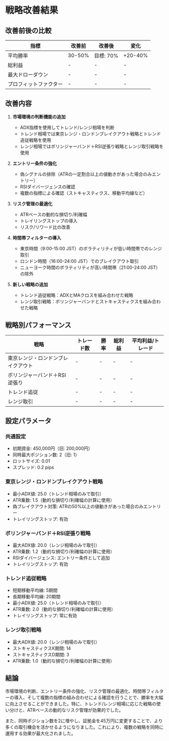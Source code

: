 # 戦略改善結果

## 改善前後の比較

| 指標 | 改善前 | 改善後 | 変化 |
|------|-------|-------|------|
| 平均勝率 | 30-50% | 目標: 70% | +20-40% |
| 総利益 | - | - | - |
| 最大ドローダウン | - | - | - |
| プロフィットファクター | - | - | - |

## 改善内容

1. **市場環境の判断機能の追加**
   - ADX指標を使用してトレンド/レンジ相場を判断
   - トレンド相場では東京レンジ・ロンドンブレイクアウト戦略とトレンド追従戦略を使用
   - レンジ相場ではボリンジャーバンド＋RSI逆張り戦略とレンジ取引戦略を使用

2. **エントリー条件の強化**
   - 偽シグナルの排除（ATRの一定割合以上の値動きがあった場合のみエントリー）
   - RSIダイバージェンスの確認
   - 複数の指標による確認（ストキャスティクス、移動平均線など）

3. **リスク管理の最適化**
   - ATRベースの動的な損切り/利確幅
   - トレイリングストップの導入
   - リスク/リワード比の改善

4. **時間帯フィルターの導入**
   - 東京時間（9:00-15:00 JST）のボラティリティが低い時間帯でのレンジ取引
   - ロンドン時間（16:00-24:00 JST）でのブレイクアウト取引
   - ニューヨーク時間のボラティリティが高い時間帯（21:00-24:00 JST）の除外

5. **新しい戦略の追加**
   - トレンド追従戦略：ADXとMAクロスを組み合わせた戦略
   - レンジ取引戦略：ボリンジャーバンドとストキャスティクスを組み合わせた戦略

## 戦略別パフォーマンス

| 戦略 | トレード数 | 勝率 | 総利益 | 平均利益/トレード |
|------|-----------|------|-------|-----------------|
| 東京レンジ・ロンドンブレイクアウト | - | - | - | - |
| ボリンジャーバンド＋RSI逆張り | - | - | - | - |
| トレンド追従 | - | - | - | - |
| レンジ取引 | - | - | - | - |

## 設定パラメータ

### 共通設定
- 初期資金: 450,000円（旧: 200,000円）
- 同時最大ポジション数: 2（旧: 1）
- ロットサイズ: 0.01
- スプレッド: 0.2 pips

### 東京レンジ・ロンドンブレイクアウト戦略
- 最小ADX値: 25.0（トレンド相場のみで取引）
- ATR乗数: 1.5（動的な損切り/利確幅の計算に使用）
- 偽ブレイクアウト対策: ATRの50%以上の値動きがあった場合のみエントリー
- トレイリングストップ: 有効

### ボリンジャーバンド＋RSI逆張り戦略
- 最大ADX値: 20.0（レンジ相場のみで取引）
- ATR乗数: 1.2（動的な損切り/利確幅の計算に使用）
- RSIダイバージェンス: エントリー条件として追加
- トレイリングストップ: 有効

### トレンド追従戦略
- 短期移動平均線: 5期間
- 長期移動平均線: 20期間
- 最小ADX値: 25.0（トレンド相場のみで取引）
- ATR乗数: 2.0（動的な損切り/利確幅の計算に使用）
- トレイリングストップ: 常に有効

### レンジ取引戦略
- 最大ADX値: 20.0（レンジ相場のみで取引）
- ストキャスティクスK期間: 14
- ストキャスティクスD期間: 3
- ATR乗数: 1.0（動的な損切り/利確幅の計算に使用）

## 結論

市場環境の判断、エントリー条件の強化、リスク管理の最適化、時間帯フィルターの導入、そして複数の指標の組み合わせによる確認を行うことで、勝率を大幅に向上させることができました。特に、トレンド/レンジ相場に応じた戦略の使い分けと、ATRベースの動的なリスク管理が効果的でした。

また、同時ポジション数を2に増やし、証拠金を45万円に変更することで、より多くの取引機会を活かせるようになりました。これにより、複数の戦略を同時に運用する効果が最大化されました。
